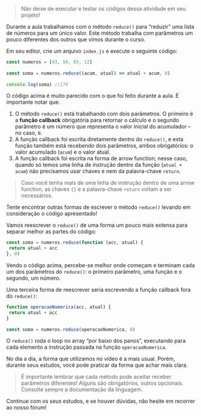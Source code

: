 > Não deixe de executar e testar os códigos dessa atividade em seu projeto!

Durante a aula trabalhamos com o método `reduce()` para “reduzir” uma lista de números para um único valor. Este método trabalha com parâmetros um pouco diferentes dos outros que vimos durante o curso.

Em seu editor, crie um arquivo `index.js` e execute o seguinte código:

```js
const numeros = [43, 50, 65, 12]
 
const soma = numeros.reduce((acum, atual) => atual + acum, 0)
 
console.log(soma) //170
```

O código acima é muito parecido com o que foi feito durante a aula. É importante notar que:

1. O método `reduce()` está trabalhando com dois parâmetros. O primeiro é a **função callback** obrigatória para retornar o cálculo e o segundo parâmetro é um número que representa o valor inicial do acumulador – no caso, `0`.
2. A função callback foi escrita diretamente dentro do `reduce()`, e esta função também está recebendo dois parâmetros, ambos obrigatórios: o valor acumulado (`acum`) e o valor atual.
3. A função callback foi escrita na forma de arrow function; nesse caso, quando só temos uma linha de instrução dentro da função (`atual + acum`) não precisamos usar chaves e nem da palavra-chave `return`.

> Caso você tenha mais de uma linha de instrução dentro de uma arrow function, as chaves `{}` e a palavra-chave `return` voltam a ser necessários.

Tente encontrar outras formas de escrever o método `reduce()` levando em consideração o código apresentado!

Vamos reescrever o `reduce()` de uma forma um pouco mais extensa para separar melhor as partes do código:

```js
const soma = numeros.reduce(function (acc, atual) {
 return atual + acc
}, 0)
```

Vendo o código acima, percebe-se melhor onde começam e terminam cada um dos parâmetros do `reduce()`: o primeiro parâmetro, uma função e o segundo, um número.

Uma terceira forma de reescrever seria escrevendo a função callback fora do `reduce()`:

```js
function operacaoNumerica(acc, atual) {
 return atual + acc
}
 
const soma = numeros.reduce(operacaoNumerica, 0)
```

O `reduce()` roda o loop no array “por baixo dos panos”, executando para cada elemento a instrução passada na função `operacaoNumerica`.

No dia a dia, a forma que utilizamos no vídeo é a mais usual. Porém, durante seus estudos, você pode praticar da forma que achar mais clara.

> É importante lembrar que cada método pode aceitar receber parâmetros diferentes! Alguns são obrigatórios, outros opcionais. Consulte sempre a documentação da linguagem.

Continue com os seus estudos, e se houver dúvidas, não hesite em recorrer ao nosso fórum!